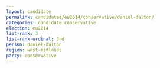 ```yaml
---
layout: candidate
permalink: candidates/eu2014/conservative/daniel-dalton/
categories: candidate conservative
election: eu2014
list-rank: 3
list-rank-ordinal: 3rd
person: daniel-dalton
region: west-midlands
party: conservative
---
```

